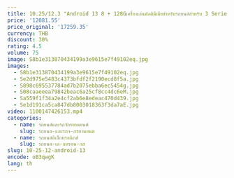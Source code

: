 ```yaml
---
title: 10.25/12.3 "Android 13 8 + 128Gเครื่องเล่นมัลติมีเดียสําหรับรถยนต์สําหรับ 3 Series E90 E91 WIFI SIM BT Carplay GPS Naviหน้าจอสัมผัสวิทยุแท็บเล็ต
price: '12081.55'
price_original: '17259.35'
currency: THB
discount: 30%
rating: 4.5
volume: 75
image: S8b1e313870434199a3e9615e7f49102eq.jpg
images:
  - S8b1e313870434199a3e9615e7f49102eq.jpg
  - Se2d975e5483c4373bfdf2f2190ecd8f5a.jpg
  - S898c695537784ad7b2075ebba6ec5454g.jpg
  - S08caaeeea79842beac6a25cf8cc4dc6eM.jpg
  - Sa559f1f34a2e4cf2ab6e8edeac470d439.jpg
  - Se1d191ca5ca847db8003018363f3da7aE.jpg
video: 1100147426153.mp4
categories:
  - name: รถยนต์และรถจักรยานยนต์
    slug: รถยนต-และรถจ-กรยานยนต
  - name: รถยนต์อิเล็กทรอนิกส์
    slug: รถยนต-เล-กทรอน-กส
slug: 10-25-12-android-13
encode: oB3qwgK
lang: th
---
```

  
